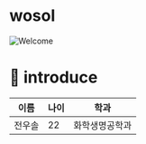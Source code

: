 # wosol

![Welcome](https://capsule-render.vercel.app/api?type=cylinder&height=200&section=header&text=welcome)


# 🐰 introduce
|이름|나이|학과|
|------|---|-----|
|전우솔|22|화학생명공학과|
</div>
<br>
<div align="center">
